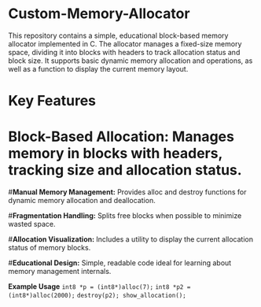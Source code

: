 # Custom-Memory-Allocator
This repository contains a simple, educational block-based memory allocator implemented in C. The allocator manages a fixed-size memory space, dividing it into blocks with headers to track allocation status and block size. It supports basic dynamic memory allocation and operations, as well as a function to display the current memory layout.

# Key Features
# **Block-Based Allocation:** Manages memory in blocks with headers, tracking size and allocation status.

#**Manual Memory Management:** Provides alloc and destroy functions for dynamic memory allocation and deallocation.

#**Fragmentation Handling:** Splits free blocks when possible to minimize wasted space.

#**Allocation Visualization:** Includes a utility to display the current allocation status of memory blocks.

#**Educational Design:** Simple, readable code ideal for learning about memory management internals.

**Example Usage**
<perp>
```int8 *p = (int8*)alloc(7);```
```int8 *p2 = (int8*)alloc(2000);```
```destroy(p2); show_allocation(); ``` 
</perp>

